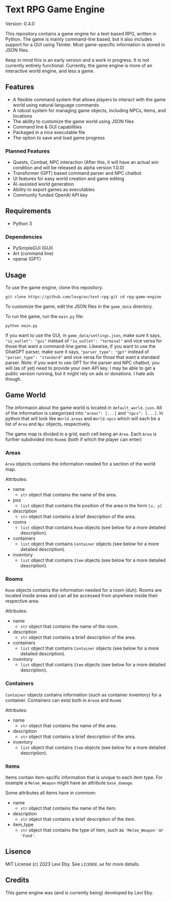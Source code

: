 # Text RPG Game Engine

Version: 0.4.0

This repository contains a game engine for a text-based RPG, written in Python. The game is mainly command-line based, but it also includes support for a GUI using Tkinter. Most game-specific information is stored in JSON files.

Keep in mind this is an early version and a work in progress. It is not currently entirely functional. Currently, the game engine is more of an interactive world engine, and less a game.

## Features
- A flexible command system that allows players to interact with the game world using natural language commands
- A robust system for managing game objects, including NPCs, items, and locations
- The ability to customize the game world using JSON files
- Command line & GUI capabilities
- Packaged in a nice executable file
- The option to save and load game progress

### Planned Features
- Quests, Combat, NPC interaction (After this, it will have an actual win condition and will be released as alpha version 1.0.0)
- Transformer (GPT) based command parser and NPC chatbot
- UI features for easy world creation and game editing
- AI-assisted world generation
- Ability to export games as executables
- Community funded OpenAI API key

## Requirements

- Python 3

### Dependencies
- PySimpleGUI (GUI)
- Art (command line)
- openai (GPT)

## Usage

To use the game engine, clone this repository.

`git clone https://github.com/levgrav/text-rpg.git
cd rpg-game-engine`

To customize the game, edit the JSON files in the `game_data` directory.

To run the game, run the `main.py` file:

`python main.py`

If you want to use the GUI, in `game_data/settings.json`, make sure it says, `"io_outlet": "gui"` instead of `"io_outlet": "terminal"` and vice versa for those that want a command-line game. Likewise, if you want to use the GhatGPT parser, make sure it says, `"parser_type": "gpt"` instead of `"parser_type": "standard"` and vice versa for those that want a standard parser.
Note: if you want to use GPT for the parser and NPC chatbot, you will (as of yet) need to provide your own API key. I may be able to get a public version running, but it might rely on ads or donations. I hate ads though.

## Game World

The informaion about the game world is located in `default_world.json`. All of the information is categorized into `"areas": [...]` and `"npcs": [...]`. In python that will look like `World.areas` and `World.npcs` which will each be a list of `Area` and `Npc` objects, respectively. 

The game map is divided in a grid, each cell being an `Area`. Each `Area` is further subdivided into `Room`s (both if which the player can enter)

### Areas

`Area` objects contains the information needed for a section of the world map. 

Attributes:
- name
    - `str` object that contains the name of the area.
- pos
    - `list` object that contains the position of the area in the form `[x, y]`
- description
    - `str` object that contains a brief description of the area.
- rooms
    - `list` object that contains `Room` objects (see below for a more detailed description).
- containers
    - `list` object that contains `Container` objects (see below for a more detailed description).
- inventory
    - `list` object that contains `Item` objects (see below for a more detailed description).


### Rooms

`Room` objects contains the information needed for a room (duh). Rooms are located inside areas and can all be accessed from anywhere inside their respective area. 

Attributes:
- name
    - `str` object that contains the name of the room.
- description
    - `str` object that contains a brief description of the area.
- containers
    - `list` object that contains `Container` objects (see below for a more detailed description).
- inventory
    - `list` object that contains `Item` objects (see below for a more detailed description).

### Containers

`Container` objects contains information (such as container inventory) for a container. Containers can exist both in `Area`s and `Room`s

Attributes:
- name
    - `str` object that contains the name of the area.
- description
    - `str` object that contains a brief description of the area.
- inventory
    - `list` object that contains `Item` objects (see below for a more detailed description).

### Items
Items contain item-spcific information that is unique to each item type. For example a `Melee_Weapon` might have an attribute `base_damage`.

Some attributes all items have in commom:
- name
    - `str` object that contains the name of the item.
- description
    - `str` object that contains a brief description of the item.
- item_type
    - `str` object that contains the type of item, such as `'Melee_Weapon'` or `'Food'`. 

## Lisence

MIT License (c) 2023 Levi Eby. See `LICENSE.md` for more details.

## Credits

This game engine was (and is currently being) developed by Levi Eby.
